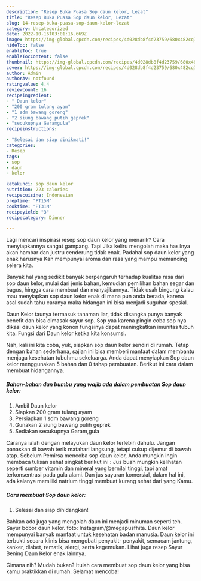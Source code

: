 ```yaml
---
description: "Resep Buka Puasa Sop daun kelor, Lezat"
title: "Resep Buka Puasa Sop daun kelor, Lezat"
slug: 14-resep-buka-puasa-sop-daun-kelor-lezat
category: Uncategorized
date: 2022-10-16T03:01:16.669Z
image: https://img-global.cpcdn.com/recipes/4d028db8f4d23759/680x482cq70/sop-daun-kelor-foto-resep-utama.jpg
hideToc: false
enableToc: true
enableTocContent: false
thumbnail: https://img-global.cpcdn.com/recipes/4d028db8f4d23759/680x482cq70/sop-daun-kelor-foto-resep-utama.jpg
cover: https://img-global.cpcdn.com/recipes/4d028db8f4d23759/680x482cq70/sop-daun-kelor-foto-resep-utama.jpg
author: Admin
authorAv: notfound
ratingvalue: 4.4
reviewcount: 16
recipeingredient:
- " Daun kelor"
- "200 gram tulang ayam"
- "1 sdm bawang goreng"
- "2 siung bawang putih geprek"
- "secukupnya Garamgula"
recipeinstructions:

- "Selesai dan siap dinikmati!"
categories:
- Resep
tags:
- sop
- daun
- kelor

katakunci: sop daun kelor 
nutrition: 223 calories
recipecuisine: Indonesian
preptime: "PT15M"
cooktime: "PT31M"
recipeyield: "3"
recipecategory: Dinner

---
```



Lagi mencari inspirasi resep sop daun kelor yang menarik? Cara menyiapkannya sangat gampang. Tapi Jika keliru mengolah maka hasilnya akan hambar dan justru cenderung tidak enak. Padahal sop daun kelor yang enak harusnya Kan mempunyai aroma dan rasa yang mampu memancing selera kita.


Banyak hal yang sedikit banyak berpengaruh terhadap kualitas rasa dari sop daun kelor, mulai dari jenis bahan, kemudian pemilihan bahan segar dan bagus, hingga cara membuat dan menyajikannya. Tidak usah bingung kalau mau menyiapkan sop daun kelor enak di mana pun anda berada, karena asal sudah tahu caranya maka hidangan ini bisa menjadi suguhan spesial.

Daun Kelor taunya termasuk tanaman liar, tidak disangka punya banyak benefit dan bisa dimasak sayur sop. Sop yaa karena pingin coba sop nya dikasi daun kelor yang konon fungsinya dapat meningkatkan imunitas tubuh kita. Fungsi dari Daun kelor ketika kita konsumsi.


Nah, kali ini kita coba, yuk, siapkan sop daun kelor sendiri di rumah. Tetap dengan bahan sederhana, sajian ini bisa memberi manfaat dalam membantu menjaga kesehatan tubuhmu sekeluarga. Anda dapat menyiapkan Sop daun kelor menggunakan 5 bahan dan 0 tahap pembuatan. Berikut ini cara dalam membuat hidangannya.

<!--inarticleads1-->

##### Bahan-bahan dan bumbu yang wajib ada dalam pembuatan Sop daun kelor:

1. Ambil  Daun kelor
1. Siapkan 200 gram tulang ayam
1. Persiapkan 1 sdm bawang goreng
1. Gunakan 2 siung bawang putih geprek
1. Sediakan secukupnya Garam,gula


Caranya ialah dengan melayukan daun kelor terlebih dahulu. Jangan panaskan di bawah terik matahari langsung, tetapi cukup dijemur di bawah atap. Sebelum Pemirsa mencoba sop daun kelor, Anda mungkin ingin membaca tulisan sehat singkat berikut ini : Jus buah mungkin kelihatan seperti sumber vitamin dan mineral yang bernilai tinggi, tapi amat terkonsentrasi pada gula alami. Dan jus sayuran komersial, dalam hal ini, ada kalanya memiliki natrium tinggi membuat kurang sehat dari yang Kamu. 

<!--inarticleads2-->

##### Cara membuat Sop daun kelor:


1. Selesai dan siap dihidangkan!

Bahkan ada juga yang mengolah daun ini menjadi minuman seperti teh. Sayur bobor daun kelor. foto: Instagram/@megapusfhita. Daun kelor mempunyai banyak manfaat untuk kesehatan badan manusia. Daun kelor ini terbukti secara klinis bisa mengobati penyakit- penyakit, semacam jantung, kanker, diabet, rematik, alergi, serta kegemukan. Lihat juga resep Sayur Bening Daun Kelor enak lainnya. 

Gimana nih? Mudah bukan? Itulah cara membuat sop daun kelor yang bisa kamu praktikkan di rumah. Selamat mencoba!
